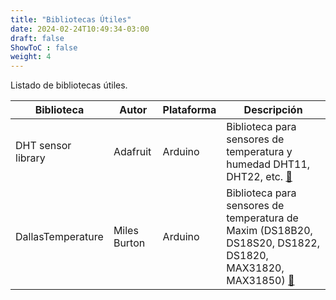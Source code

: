 ```yaml
---
title: "Bibliotecas Útiles"
date: 2024-02-24T10:49:34-03:00
draft: false
ShowToC : false
weight: 4
---
```


Listado de bibliotecas útiles.
<!--more-->

| Biblioteca | Autor | Plataforma | Descripción |
|------------|-------|------------|-------------|
| DHT sensor library | Adafruit   | Arduino | Biblioteca para sensores de temperatura y humedad DHT11, DHT22, etc. [🔗](https://github.com/adafruit/DHT-sensor-library) |
| DallasTemperature | Miles Burton | Arduino | Biblioteca para sensores de temperatura de Maxim (DS18B20, DS18S20, DS1822, DS1820, MAX31820, MAX31850) [🔗](https://github.com/milesburton/Arduino-Temperature-Control-Library) |